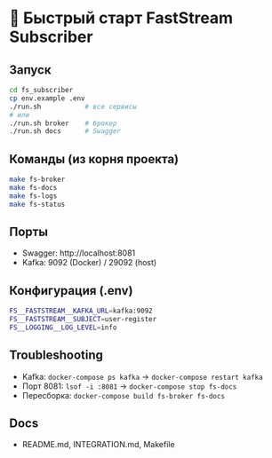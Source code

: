 # 🚀 Быстрый старт FastStream Subscriber

## Запуск
```bash
cd fs_subscriber
cp env.example .env
./run.sh           # все сервисы
# или
./run.sh broker    # брокер
./run.sh docs      # Swagger
```

## Команды (из корня проекта)
```bash
make fs-broker
make fs-docs
make fs-logs
make fs-status
```

## Порты
- Swagger: http://localhost:8081
- Kafka: 9092 (Docker) / 29092 (host)

## Конфигурация (.env)
```bash
FS__FASTSTREAM__KAFKA_URL=kafka:9092
FS__FASTSTREAM__SUBJECT=user-register
FS__LOGGING__LOG_LEVEL=info
```

## Troubleshooting
- Kafka: `docker-compose ps kafka` → `docker-compose restart kafka`
- Порт 8081: `lsof -i :8081` → `docker-compose stop fs-docs`
- Пересборка: `docker-compose build fs-broker fs-docs`

## Docs
- README.md, INTEGRATION.md, Makefile

